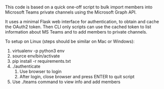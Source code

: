 This code is based on a quick one-off script to bulk import members
into Microsoft Teams private channels using the Microsoft Graph API.

It uses a minimal Flask web interface for authentication, to obtain
and cache the OAuth2 token.  Then CLI only scripts can use the cached
token to list information about MS Teams and to add members to private
channels.

To setup on Linux (steps should be similar on Mac or Windows):

 1. virtualenv -p python3 env
 2. source env/bin/activate
 3. pip install -r requirements.txt
 4. ./authenticate
     1. Use browser to login
     2. After login, close browser and press ENTER to quit script
 5. Use ./teams command to view info and add members
 